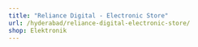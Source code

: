 ```yaml
---
title: "Reliance Digital - Electronic Store"
url: /hyderabad/reliance-digital-electronic-store/
shop: Elektronik
---
```

